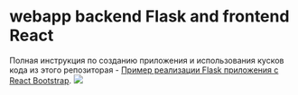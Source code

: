 # webapp backend Flask and frontend React
Полная инструкция по созданию приложения и использования кусков кода из этого репозиторая - [Пример реализации Flask приложения с React Bootstrap](https://flask.ivan-shamaev.ru/example-web-app-backend-flask-with-frontend-react-bootstrap/).
![](//flask_backend_react_frontend_webapp_web_application_example.gif)
